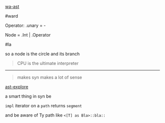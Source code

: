[wa-ast](https://createlang.rs/01_calculator/ast.html)

#ward

Operator: .unary = -

Node = .Int | .Operator

#la

so a node is the circle and its branch

>CPU is the ultimate interpreter

---

> makes syn makes a lot of sense

[ast-explore](https://astexplorer.net/)

a smart thing in syn be

`impl` iterator on a `path` returns `segment`

and be aware of Ty path like `<[T] as Bla>::bla::`
